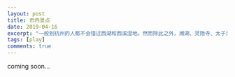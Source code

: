 ```yaml
---
layout: post
title: 市内景点
date: 2019-04-16
excerpt: "一般到杭州的人都不会错过西湖和西溪湿地。然而除此之外，湘湖、灵隐寺、太子湾公园、河坊街、飞来峰、孤山、宋城等都是值得一去的景点。"
tags: [play]
comments: true
---
```


coming soon...